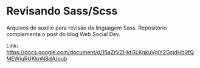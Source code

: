 # Revisando Sass/Scss

Arquivos de auxílio para revisão da linguagem Sass. Repositório complementa o post do blog Web Social Dev.

Link: https://docs.google.com/document/d/15aZrVZHktGLKgkuVgiY2GsjdHb9fQMEWiqRUKknN8dA/pub
